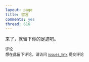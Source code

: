 ```yaml
---
layout: page
title: 留言
comments: yes
thread: 616
---
```


来了，就留下你的足迹吧。

<style>
.gc-comments {font-size: 12px;}
</style>
<script src="https://unpkg.com/github-comments@0.4.0/gc.js"></script>
<div class="gc-comments" data-repos="luckpiky/luckpiky.github.io" data-issues="3" >
    <div class="gc-comments-title">
        评论
    </div>
    <div class="gc-comments-info">
        想在此留下评论，请访问 <a href="issues_link">issues_link</a> 提交评论
    </div>
</div>
